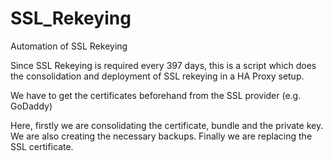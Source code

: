 # SSL_Rekeying
Automation of SSL Rekeying

Since SSL Rekeying is required every 397 days, this is a script which does the consolidation and deployment of SSL rekeying in a HA Proxy setup.

We have to get the certificates beforehand from the SSL provider (e.g. GoDaddy)

Here, firstly we are consolidating the certificate, bundle and the private key. We are also creating the necessary backups. Finally we are replacing the SSL certificate.
